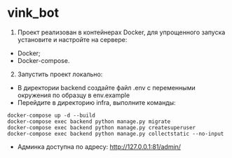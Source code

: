 # vink_bot
1. Проект реализован в контейнерах Docker, для упрощенного запуска установите и настройте на сервере:
- Docker;
- Docker-compose.

2. Запустить проект локально:
- В директории backend создайте файл .env с переменными окружения по образцу в env.example
- Перейдите в директорию infra, выполните команды:

```
docker-compose up -d --build
docker-compose exec backend python manage.py migrate
docker-compose exec backend python manage.py createsuperuser
docker-compose exec backend python manage.py collectstatic --no-input
```
- Админка доступна по адресу: http://127.0.0.1:81/admin/